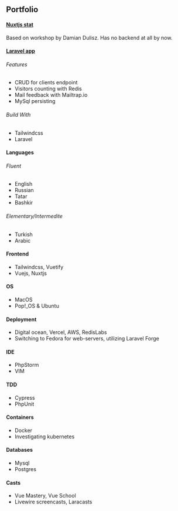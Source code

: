 ## Portfolio
#### [Nuxtjs  stat](https://azamat-li.github.io/Yat/)
Based on workshop by Damian Dulisz.
Has no backend at all by now.

#### [Laravel app](https://stolyaroff.smartheadteacher.com/main)
###### Features

- CRUD for clients endpoint
- Visitors counting with Redis
- Mail feedback with Mailtrap.io
- MySql persisting

###### Build With
- Tailwindcss
- Laravel

#### Languages
###### Fluent
- English
- Russian
- Tatar 
- Bashkir 

###### Elementary/Intermedite
- Turkish
- Arabic

#### Frontend
- Tailwindcss, Vuetify
- Vuejs, Nuxtjs

#### OS
- MacOS 
- Pop!_OS & Ubuntu

#### Deployment
- Digital ocean, Vercel, AWS, RedisLabs
- Switching to Fedora for web-servers, utilizing Laravel Forge

#### IDE
- PhpStorm
- VIM

#### TDD
- Cypress
- PhpUnit

#### Containers
- Docker
- Investigating kubernetes

#### Databases
- Mysql
- Postgres
 
#### Casts
- Vue Mastery, Vue School
- Livewire screencasts, Laracasts 

